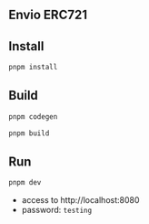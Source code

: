 ## Envio ERC721

## Install

```bash
pnpm install
```

## Build

```bash
pnpm codegen
```

```bash
pnpm build
```

## Run

```bash
pnpm dev
```

- access to http://localhost:8080
- password: `testing`

